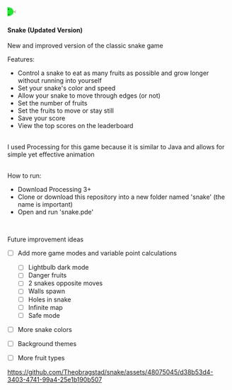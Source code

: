 <img src="/data/right.jpg" width="20px"/> 

#### Snake (Updated Version)

New and improved version of the classic snake game 
<br>

Features:
- Control a snake to eat as many fruits as possible and grow longer without running into yourself
- Set your snake's color and speed
- Allow your snake to move through edges (or not)
- Set the number of fruits
- Set the fruits to move or stay still
- Save your score
- View the top scores on the leaderboard
<br><br>

I used Processing for this game because it is similar to Java and allows for simple yet effective animation  
<br>

How to run:  
- Download Processing 3+
- Clone or download this repository into a new folder named 'snake' (the name is important)
- Open and run 'snake.pde'
<br>

Future improvement ideas    
- [ ] Add more game modes and variable point calculations
  - [ ] Lightbulb dark mode
  - [ ] Danger fruits
  - [ ] 2 snakes opposite moves
  - [ ] Walls spawn
  - [ ] Holes in snake
  - [ ] Infinite map
  - [ ] Safe mode
- [ ] More snake colors
- [ ] Background themes
- [ ] More fruit types


https://github.com/Theobragstad/snake/assets/48075045/d38b53d4-3403-4741-99a4-25e1b190b507

